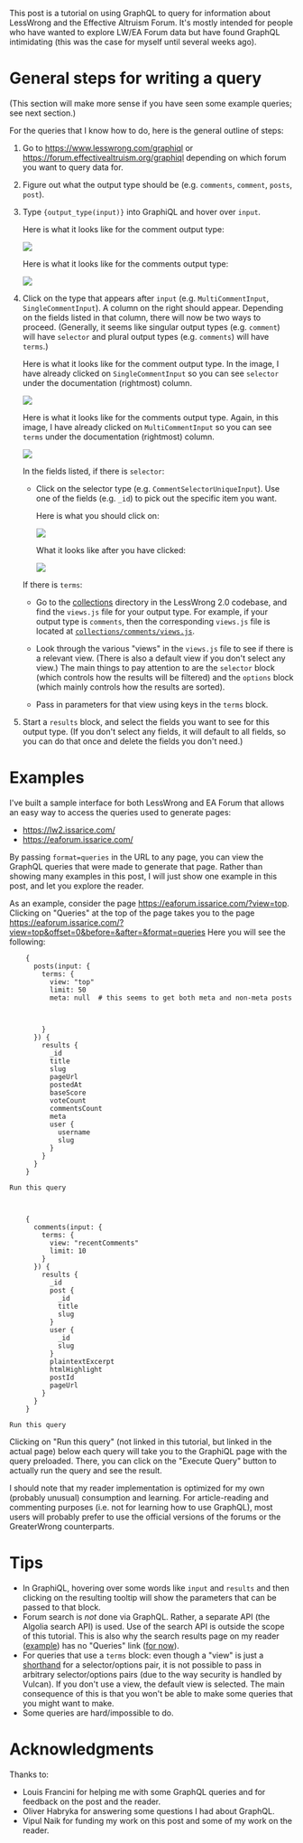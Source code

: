 This post is a tutorial on using GraphQL to query for information about
LessWrong and the Effective Altruism Forum. It's mostly intended for people who
have wanted to explore LW/EA Forum data but have found GraphQL intimidating
(this was the case for myself until several weeks ago).

# General steps for writing a query

(This section will make more sense if you have seen some example queries; see
next section.)

For the queries that I know how to do, here is the general outline of steps:

1. Go to <https://www.lesswrong.com/graphiql> or
   <https://forum.effectivealtruism.org/graphiql> depending on which forum you
   want to query data for.

2. Figure out what the output type should be (e.g. `comments`, `comment`,
   `posts`, `post`).

3. Type `{output_type(input)}` into GraphiQL and hover over `input`.

   Here is what it looks like for the comment output type:

   ![](comment-input-hover.png)

   Here is what it looks like for the comments output type:

   ![](comments-input-hover.png)

4. Click
   on the type that appears after `input` (e.g. `MultiCommentInput`, `SingleCommentInput`).
   A column on the right should appear.
   Depending on the fields listed in that column, there will now be two ways to proceed.
   (Generally, it seems like singular output types (e.g. `comment`) will have
   `selector` and plural output types (e.g. `comments`) will have `terms`.)

   Here is what it looks like for the comment output type. In the image, I have
   already clicked on `SingleCommentInput` so you can see `selector` under the
   documentation (rightmost) column.

   ![](comment-SingleCommentInput.png)

   Here is what it looks like for the comments output type. Again, in this image,
   I have already clicked on `MultiCommentInput` so you can see `terms` under the
   documentation (rightmost) column.

   ![](comments-MultiCommentInput.png)


   In the fields listed, if there is `selector`:

   - Click on the selector type (e.g. `CommentSelectorUniqueInput`). Use one of
     the fields (e.g. `_id`) to pick out the specific item you want.

     Here is what you should click on:

     ![](comment-CommentSelectorUniqueInput.png)

     What it looks like after you have clicked:

     ![](comment-fields.png)

   If there is `terms`:

   - Go to the
     [collections](https://github.com/LessWrong2/Lesswrong2/tree/devel/packages/lesswrong/lib/collections)
     directory in the LessWrong 2.0 codebase, and find the `views.js` file for
     your output type. For example, if your output type is `comments`, then the
     corresponding `views.js` file is located at
     [`collections/comments/views.js`](https://github.com/LessWrong2/Lesswrong2/blob/devel/packages/lesswrong/lib/collections/comments/views.js).

   - Look through the various "views" in the `views.js` file to see if there is
     a relevant view. (There is also a default view if you don't select any
     view.) The main things to pay attention to are the `selector` block (which
     controls how the results will be filtered) and the `options` block (which
     mainly controls how the results are sorted).

   - Pass in parameters for that view using keys in the `terms` block.

5. Start a `results` block, and select the fields you want to see for this output type.
   (If you don't select any fields, it will default to all fields, so you can
   do that once and delete the fields you don't need.)

# Examples

I've built a sample interface for both LessWrong and EA Forum that allows an
easy way to access the queries used to generate pages:

- <https://lw2.issarice.com/>
- <https://eaforum.issarice.com/>

By passing `format=queries` in the URL to any page, you can view the GraphQL
queries that were made to generate that page. Rather than showing many examples
in this post, I will just show one example in this post, and let you explore
the reader.

As an example, consider the page
<https://eaforum.issarice.com/?view=top>.
Clicking on "Queries" at the top of the page takes you to the page
<https://eaforum.issarice.com/?view=top&offset=0&before=&after=&format=queries>
Here you will see the following:

```
    {
      posts(input: {
        terms: {
          view: "top"
          limit: 50
          meta: null  # this seems to get both meta and non-meta posts



        }
      }) {
        results {
          _id
          title
          slug
          pageUrl
          postedAt
          baseScore
          voteCount
          commentsCount
          meta
          user {
            username
            slug
          }
        }
      }
    }

Run this query



    {
      comments(input: {
        terms: {
          view: "recentComments"
          limit: 10
        }
      }) {
        results {
          _id
          post {
            _id
            title
            slug
          }
          user {
            _id
            slug
          }
          plaintextExcerpt
          htmlHighlight
          postId
          pageUrl
        }
      }
    }

Run this query
```

Clicking on "Run this query" (not linked in this tutorial, but linked in the
actual page) below each query will take you to the GraphiQL page with the query
preloaded. There, you can click on the "Execute Query" button to actually run
the query and see the result.

I should note that my reader implementation is optimized for my own (probably
unusual) consumption and learning. For article-reading and commenting purposes
(i.e. not for learning how to use GraphQL), most users will probably prefer to
use the official versions of the forums or the GreaterWrong counterparts.

# Tips

- In GraphiQL, hovering over some words like `input` and `results` and then
  clicking on the resulting tooltip will show the parameters that can be passed
  to that block.
- Forum search is *not* done via GraphQL. Rather, a separate API (the Algolia
  search API) is used. Use of the search API is outside the scope of this
  tutorial. This is also why the search results page on my reader
  ([example](https://eaforum.issarice.com/search.php?q=hpmor)) has no "Queries"
  link ([for now](https://github.com/riceissa/ea-forum-reader/issues/8)).
- For queries that use a `terms` block: even though a "view" is just a
  [shorthand](http://docs.vulcanjs.org/terms-parameters.html) for a
  selector/options pair, it is not possible to pass in arbitrary
  selector/options pairs (due to the way security is handled by Vulcan).
  If you don't use a view, the default view is selected.
  The main consequence of this is that you won't be able to make some queries
  that you might want to make.
- Some queries are hard/impossible to do.

# Acknowledgments

Thanks to:

- Louis Francini for helping me with some GraphQL queries and for feedback on
  the post and the reader.
- Oliver Habryka for answering some questions I had about GraphQL.
- Vipul Naik for funding my work on this post and some of my work on the
  reader.
